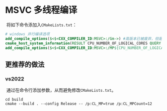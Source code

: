 # MSVC 多线程编译

​	将如下命令添加入`CMakeLists.txt`：

```cmake
# windows 并行编译选项
add_compile_options($<$<CXX_COMPILER_ID:MSVC>:/Gm->) #高版本已被废弃，但是低版本的Gm会影响并行
cmake_host_system_information(RESULT CPU_NUMBER_OF_LOGICAL_CORES QUERY NUMBER_OF_LOGICAL_CORES)
add_compile_options($<$<CXX_COMPILER_ID:MSVC>:/MP${CPU_NUMBER_OF_LOGICAL_CORES}>)
```

## 更推荐的做法

### vs2022

​	通过在命令行添加参数，从而避免修改`CMakeLists.txt`。

```shell
cd build
cmake --build . --config Release -- /p:CL_MP=true /p:CL_MPCount=12
```

